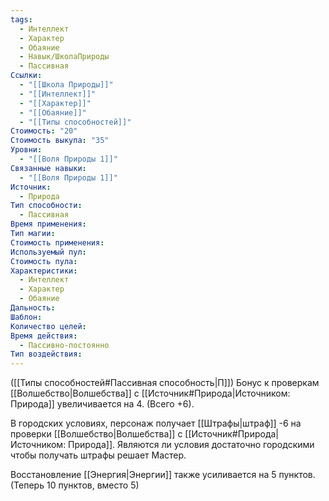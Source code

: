 ```yaml
---
tags:
  - Интеллект
  - Характер
  - Обаяние
  - Навык/ШколаПрироды
  - Пассивная
Ссылки:
  - "[[Школа Природы]]"
  - "[[Интеллект]]"
  - "[[Характер]]"
  - "[[Обаяние]]"
  - "[[Типы способностей]]"
Стоимость: "20"
Стоимость выкупа: "35"
Уровни:
  - "[[Воля Природы 1]]"
Связанные навыки:
  - "[[Воля Природы 1]]"
Источник:
  - Природа
Тип способности:
  - Пассивная
Время применения: 
Тип магии: 
Стоимость применения: 
Используемый пул: 
Стоимость пула: 
Характеристики:
  - Интеллект
  - Характер
  - Обаяние
Дальность: 
Шаблон: 
Количество целей: 
Время действия:
  - Пассивно-постоянно
Тип воздействия:
---
```

([[Типы способностей#Пассивная способность|П]]) Бонус к проверкам [[Волшебство|Волшебства]] с [[Источник#Природа|Источником: Природа]] увеличивается на 4. (Всего +6).

В городских условиях, персонаж получает [[Штрафы|штраф]] -6 на проверки [[Волшебство|Волшебства]] с [[Источник#Природа|Источником: Природа]]. Являются ли условия достаточно городскими чтобы получать штрафы решает Мастер.

Восстановление [[Энергия|Энергии]] также усиливается на 5 пунктов. (Теперь 10 пунктов, вместо 5)